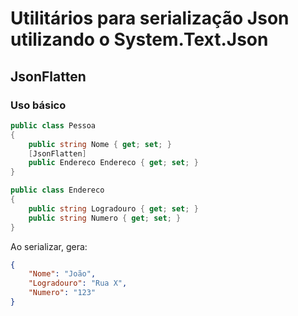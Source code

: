 # Utilitários para serialização Json utilizando o System.Text.Json

## JsonFlatten

### Uso básico

```csharp
public class Pessoa 
{
    public string Nome { get; set; }
    [JsonFlatten]
    public Endereco Endereco { get; set; }
}

public class Endereco 
{
    public string Logradouro { get; set; }
    public string Numero { get; set; }
}
```
Ao serializar, gera:
```json
{
    "Nome": "João",
    "Logradouro": "Rua X",
    "Numero": "123"
}
```